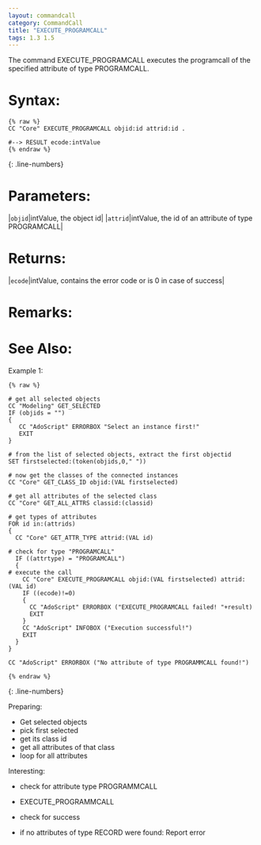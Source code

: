 ```yaml
---
layout: commandcall
category: CommandCall
title: "EXECUTE_PROGRAMCALL"
tags: 1.3 1.5
---
```


The command EXECUTE_PROGRAMCALL executes the programcall of the specified attribute of type PROGRAMCALL.

# Syntax:  

```adoscript
{% raw %}
CC "Core" EXECUTE_PROGRAMCALL objid:id attrid:id .

#--> RESULT ecode:intValue
{% endraw %}
```
{: .line-numbers}

# Parameters:  

|`objid`|intValue, the object id|
|`attrid`|intValue, the id of an attribute of type PROGRAMCALL|

# Returns:  

|`ecode`|intValue, contains the error code or is 0 in case of success|

# Remarks:



# See Also:  



Example 1:

```adoscript
{% raw %}

# get all selected objects
CC "Modeling" GET_SELECTED
IF (objids = "")
{
   CC "AdoScript" ERRORBOX "Select an instance first!"
   EXIT
}

# from the list of selected objects, extract the first objectid
SET firstselected:(token(objids,0," "))

# now get the classes of the connected instances
CC "Core" GET_CLASS_ID objid:(VAL firstselected)

# get all attributes of the selected class
CC "Core" GET_ALL_ATTRS classid:(classid)

# get types of attributes
FOR id in:(attrids)
{
  CC "Core" GET_ATTR_TYPE attrid:(VAL id)

# check for type "PROGRAMCALL"
  IF ((attrtype) = "PROGRAMCALL")
  {
# execute the call
    CC "Core" EXECUTE_PROGRAMCALL objid:(VAL firstselected) attrid:(VAL id)
    IF ((ecode)!=0)
    {
      CC "AdoScript" ERRORBOX ("EXECUTE_PROGRAMCALL failed! "+result)
      EXIT
    }
    CC "AdoScript" INFOBOX ("Execution successful!")
    EXIT
  }
}

CC "AdoScript" ERRORBOX ("No attribute of type PROGRAMMCALL found!")

{% endraw %}
```
{: .line-numbers}

Preparing:  
- Get selected objects  
- pick first selected  
- get its class id  
- get all attributes of that class  
- loop for all attributes

Interesting:  
- check for attribute type PROGRAMMCALL  
- EXECUTE_PROGRAMMCALL  
- check for success

- if no attributes of type RECORD were found: Report error


